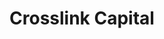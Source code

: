 ---
layout: firm_page
title: "Crosslink Capital"
id: "crosslinkcapital.com"
permalink: "/crosslinkcapitalcrosslinkcapital.com/"
website: "https://www.crosslinkcapital.com"
offices: "Menlo Park (United States), San Francisco (United States)"
investment_stages: "Seed, Series A, Series B, Series C"
portfolio_companies: "Ancestry.com, Bleacher Report, BuildingConnected, Casper, Coupa, Equinix, Flo Technologies, Omniture, Pandora, Personal Capital, Postmates, Servicemax, Verodin, Vungle, Weave"
portfolio_link: "https://www.crosslinkcapital.com/portfolio/"
investment_markets: "Consumer, Enterprise, Fintech, SaaS, Healthcare, Technology"
founded_year: "1989"
description: "Crosslink Capital partners with founders that are market disrupters and category creators, typically at the Seed-Series A stage."
linkedin: "https://www.linkedin.com/company/crosslink-capital/"
twitter: "https://twitter.com/CrosslinkCap"
instagram: ""
team_page: "https://www.crosslinkcapital.com/team/"
investor_type: "Venture Capital"
crunchbase: "https://www.crunchbase.com/organization/crosslink-capital"
pitchbook: "https://pitchbook.com/profiles/investor/11261-89"

# SEO Optimization
meta_title: "Crosslink Capital - VC Firm - projectstartups.com"
meta_description: "Crosslink Capital, Crosslink Capital partners with founders that are market disrupters and category creators, typically at the Seed-Series A stage...."
meta_keywords: "Crosslink Capital, Consumer, Enterprise, Fintech, SaaS, Healthcare, Technology, VC firm, venture capital, startup investor, projectstartups.com"
canonical_url: "https://vc.projectstartups.com/crosslinkcapitalcrosslinkcapital.com/"
---